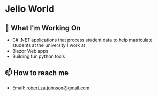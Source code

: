 
# Jello World

## 🌱 What I'm Working On
- C# .NET applications that process student data to help matriculate students at the university I work at
- Blazor Web apps
- Building fun python tools
 
## 📫 How to reach me

- Email: robert.za.johnson@gmail.com
